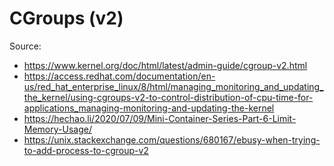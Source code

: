 # CGroups (v2)

Source:

- <https://www.kernel.org/doc/html/latest/admin-guide/cgroup-v2.html>
- <https://access.redhat.com/documentation/en-us/red_hat_enterprise_linux/8/html/managing_monitoring_and_updating_the_kernel/using-cgroups-v2-to-control-distribution-of-cpu-time-for-applications_managing-monitoring-and-updating-the-kernel>
- <https://hechao.li/2020/07/09/Mini-Container-Series-Part-6-Limit-Memory-Usage/>
- <https://unix.stackexchange.com/questions/680167/ebusy-when-trying-to-add-process-to-cgroup-v2>
